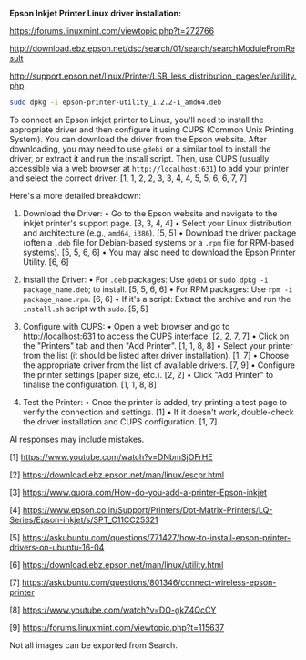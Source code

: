 **Epson Inkjet Printer Linux driver installation:**

https://forums.linuxmint.com/viewtopic.php?t=272766

http://download.ebz.epson.net/dsc/search/01/search/searchModuleFromResult

http://support.epson.net/linux/Printer/LSB_less_distribution_pages/en/utility.php

```bash
sudo dpkg -i epson-printer-utility_1.2.2-1_amd64.deb
```

To connect an Epson inkjet printer to Linux, you'll need to install the appropriate driver and then configure it using CUPS (Common Unix Printing System). You can download the driver from the Epson website. After downloading, you may need to use `gdebi` or a similar tool to install the driver, or extract it and run the install script. Then, use CUPS (usually accessible via a web browser at `http://localhost:631`) to add your printer and select the correct driver. [1, 1, 2, 2, 3, 3, 4, 4, 5, 5, 6, 6, 7, 7]

Here's a more detailed breakdown:

1. Download the Driver:
    • Go to the Epson website and navigate to the inkjet printer's support page. [3, 3, 4, 4]
    • Select your Linux distribution and architecture (e.g., `amd64`, `i386`). [5, 5]
    • Download the driver package (often a `.deb` file for Debian-based systems or a `.rpm` file for RPM-based systems). [5, 5, 6, 6]
    • You may also need to download the Epson Printer Utility. [6, 6]

2. Install the Driver:
    • For `.deb` packages: Use `gdebi` or `sudo dpkg -i package_name.deb`; to install. [5, 5, 6, 6]
    • For RPM packages: Use `rpm -i package_name.rpm`. [6, 6]
    • If it's a script: Extract the archive and run the `install.sh` script with `sudo`. [5, 5]

3. Configure with CUPS:
    • Open a web browser and go to http://localhost:631 to access the CUPS interface. [2, 2, 7, 7]
    • Click on the "Printers" tab and then "Add Printer". [1, 1, 8, 8]
    • Select your printer from the list (it should be listed after driver installation). [1, 7]
    • Choose the appropriate driver from the list of available drivers. [7, 9]
    • Configure the printer settings (paper size, etc.). [2, 2]
    • Click "Add Printer" to finalise the configuration. [1, 1, 8, 8]

4. Test the Printer:
    • Once the printer is added, try printing a test page to verify the connection and settings. [1]
    • If it doesn't work, double-check the driver installation and CUPS configuration. [1, 7]

AI responses may include mistakes.

[1] https://www.youtube.com/watch?v=DNbmSjOFrHE

[2] https://download.ebz.epson.net/man/linux/escpr.html

[3] https://www.quora.com/How-do-you-add-a-printer-Epson-inkjet

[4] https://www.epson.co.in/Support/Printers/Dot-Matrix-Printers/LQ-Series/Epson-inkjet/s/SPT_C11CC25321

[5] https://askubuntu.com/questions/771427/how-to-install-epson-printer-drivers-on-ubuntu-16-04

[6] https://download.ebz.epson.net/man/linux/utility.html

[7] https://askubuntu.com/questions/801346/connect-wireless-epson-printer

[8] https://www.youtube.com/watch?v=DO-gkZ4QcCY

[9] https://forums.linuxmint.com/viewtopic.php?t=115637

Not all images can be exported from Search.
